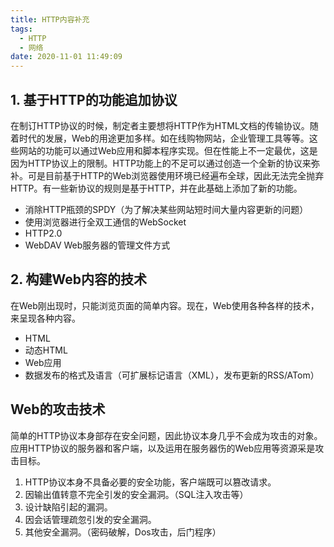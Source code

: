 ```yaml
---
title: HTTP内容补充
tags:
  - HTTP
  - 网络
date: 2020-11-01 11:49:09
---
```

## 1. 基于HTTP的功能追加协议

在制订HTTP协议的时候，制定者主要想将HTTP作为HTML文档的传输协议。随着时代的发展，Web的用途更加多样。如在线购物网站，企业管理工具等等。这些网站的功能可以通过Web应用和脚本程序实现。但在性能上不一定最优，这是因为HTTP协议上的限制。HTTP功能上的不足可以通过创造一个全新的协议来弥补。可是目前基于HTTP的Web浏览器使用环境已经遍布全球，因此无法完全抛弃HTTP。有一些新协议的规则是基于HTTP，并在此基础上添加了新的功能。

* 消除HTTP瓶颈的SPDY（为了解决某些网站短时间大量内容更新的问题）
* 使用浏览器进行全双工通信的WebSocket
* HTTP2.0
* WebDAV Web服务器的管理文件方式

## 2. 构建Web内容的技术

在Web刚出现时，只能浏览页面的简单内容。现在，Web使用各种各样的技术，来呈现各种内容。
* HTML
* 动态HTML
* Web应用
* 数据发布的格式及语言（可扩展标记语言（XML），发布更新的RSS/ATom）

## Web的攻击技术
简单的HTTP协议本身部存在安全问题，因此协议本身几乎不会成为攻击的对象。应用HTTP协议的服务器和客户端，以及运用在服务器伤的Web应用等资源采是攻击目标。
1. HTTP协议本身不具备必要的安全功能，客户端既可以篡改请求。
2. 因输出值转意不完全引发的安全漏洞。（SQL注入攻击等）
3. 设计缺陷引起的漏洞。
4. 因会话管理疏忽引发的安全漏洞。
5. 其他安全漏洞。（密码破解，Dos攻击，后门程序）
